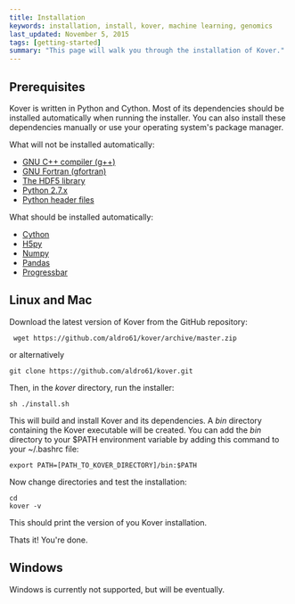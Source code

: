 ```yaml
---
title: Installation
keywords: installation, install, kover, machine learning, genomics
last_updated: November 5, 2015
tags: [getting-started]
summary: "This page will walk you through the installation of Kover."
---
```


## Prerequisites
 
Kover is written in Python and Cython. Most of its dependencies should be installed automatically when 
running the installer. You can also install these dependencies manually or use your operating system's package manager.

What will not be installed automatically:

* [GNU C++ compiler (g++)](https://gcc.gnu.org/)
* [GNU Fortran (gfortran)](https://gcc.gnu.org/wiki/GFortran)
* [The HDF5 library](https://www.hdfgroup.org/HDF5/release/obtain5.html)
* [Python 2.7.x](https://www.python.org/download/releases/2.7/)
* [Python header files](https://docs.python.org/2/c-api/intro.html)

What should be installed automatically:

* [Cython](http://docs.cython.org/src/quickstart/install.html)
* [H5py](http://docs.h5py.org/en/latest/build.html)
* [Numpy](http://docs.scipy.org/doc/numpy/user/install.html)
* [Pandas](http://pandas.pydata.org/pandas-docs/stable/install.html#installing-pandas)
* [Progressbar](https://pypi.python.org/pypi/progressbar)

## Linux and Mac

Download the latest version of Kover from the GitHub repository:

```
 wget https://github.com/aldro61/kover/archive/master.zip
```

or alternatively

```
git clone https://github.com/aldro61/kover.git
```

Then, in the *kover* directory, run the installer:

```
sh ./install.sh
```

This will build and install Kover and its dependencies. A *bin* directory containing the Kover executable will be created.
You can add the *bin* directory to your $PATH environment variable by adding this command to your ~/.bashrc file:

```
export PATH=[PATH_TO_KOVER_DIRECTORY]/bin:$PATH
```

Now change directories and test the installation:

```
cd
kover -v
```

This should print the version of you Kover installation.

Thats it! You're done.

## Windows

Windows is currently not supported, but will be eventually.